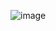 ![image](https://github.com/ilrexho2011/Project-EULER-Possible-Solutions-Problems-101_to_200/assets/61479363/82a954a1-5212-47a2-a0d1-655edf661145)

